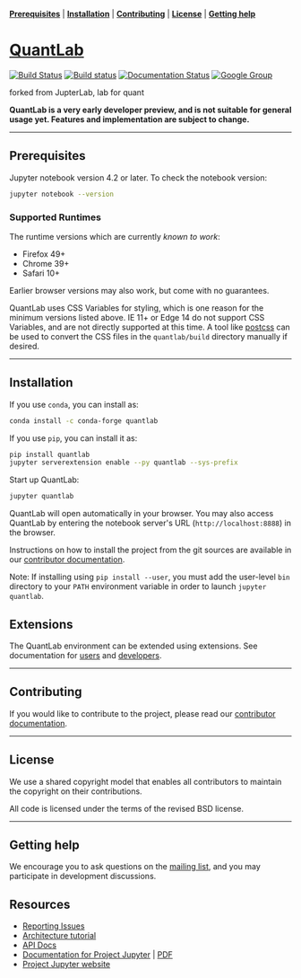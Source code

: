 **[Prerequisites](#prerequisites)** |
**[Installation](#installation)** |
**[Contributing](#contributing)** |
**[License](#license)** |
**[Getting help](#getting-help)**


# [QuantLab](https://doc.quantlab.io)

[![Build Status](https://travis-ci.org/quantlabio/quantlab.svg?branch=master)](https://travis-ci.org/quantlabio/quantlab)
[![Build status](https://ci.appveyor.com/api/projects/status/yx8r2721ep64pj0j?svg=true)](https://ci.appveyor.com/project/lab4quant/quantlab)
[![Documentation Status](https://readthedocs.org/projects/quantlab-tutorial/badge/?version=latest)](https://quantlab-tutorial.readthedocs.io/en/latest/?badge=latest)
[![Google Group](https://img.shields.io/badge/-Google%20Group-lightgrey.svg)](https://groups.google.com/forum/#!forum/jupyter)

forked from JupterLab, lab for quant

**QuantLab is a very early developer preview, and is not suitable for
general usage yet. Features and implementation are subject to change.**

----

## Prerequisites

Jupyter notebook version 4.2 or later. To check the notebook version:

```bash
jupyter notebook --version
```

### Supported Runtimes

The runtime versions which are currently *known to work*:

- Firefox 49+
- Chrome 39+
- Safari 10+

Earlier browser versions may also work, but come with no guarantees.

QuantLab uses CSS Variables for styling, which is one reason for the
minimum versions listed above.  IE 11+ or Edge 14 do not support
CSS Variables, and are not directly supported at this time.
A tool like [postcss](http://postcss.org/) can be used to convert the CSS files in the
`quantlab/build` directory manually if desired.

----

## Installation

If you use ``conda``, you can install as:

```bash
conda install -c conda-forge quantlab
```

If you use ``pip``, you can install it as:

```bash
pip install quantlab
jupyter serverextension enable --py quantlab --sys-prefix
```

Start up QuantLab:

```bash
jupyter quantlab
```

QuantLab will open automatically in your browser. You may also access
QuantLab by entering the notebook server's URL (`http://localhost:8888`) in
the browser.

Instructions on how to install the project from the git sources are available in our [contributor documentation](CONTRIBUTING.md).

Note: If installing using `pip install --user`, you must add the user-level
 `bin` directory to your `PATH` environment variable in order to launch
 `jupyter quantlab`.


## Extensions

The QuantLab environment can be extended using extensions.  See documentation
for [users](https://quantlab-tutorial.readthedocs.io/en/latest/extensions_user.html) and [developers](https://quantlab-tutorial.readthedocs.io/en/latest/extensions_dev.html).

----

## Contributing

If you would like to contribute to the project, please read our [contributor documentation](CONTRIBUTING.md).

----

## License
We use a shared copyright model that enables all contributors to maintain the
copyright on their contributions.

All code is licensed under the terms of the revised BSD license.

----

## Getting help
We encourage you to ask questions on the [mailing list](https://groups.google.com/forum/#!forum/jupyter),
and you may participate in development discussions.


## Resources

- [Reporting Issues](https://github.com/quantlabio/quantlab/issues)
- [Architecture tutorial](https://quantlab-tutorial.readthedocs.io/en/latest/index.html)
- [API Docs](http://quantlabio.github.io/quantlab/)
- [Documentation for Project Jupyter](https://jupyter.readthedocs.io/en/latest/index.html) | [PDF](https://media.readthedocs.org/pdf/jupyter/latest/jupyter.pdf)
- [Project Jupyter website](https://jupyter.org)
